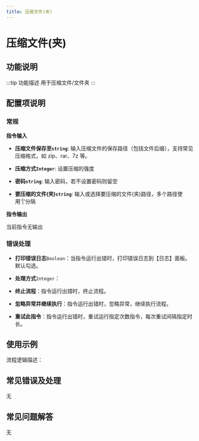 ```yaml
---
title: 压缩文件(夹)
---
```


# 压缩文件(夹)

## 功能说明

:::tip 功能描述
用于压缩文件/文件夹
:::

## 配置项说明

### 常规

**指令输入**

- **压缩文件保存至`string`**: 输入压缩文件的保存路径（包括文件后缀），支持常见压缩格式，如 zip、rar、7z 等。

- **压缩方式`Integer`**: 设置压缩的强度

- **密码`string`**: 输入密码，若不设置密码则留空

- **要压缩的文件(夹)`string`**: 输入或选择要压缩的文件(夹)路径，多个路径使用'|'分隔


**指令输出**

当前指令无输出

### 错误处理

- **打印错误日志**`Boolean`：当指令运行出错时，打印错误日志到【日志】面板。默认勾选。

- **处理方式**`Integer`：

 - **终止流程**：指令运行出错时，终止流程。

 - **忽略异常并继续执行**：指令运行出错时，忽略异常，继续执行流程。

 - **重试此指令**：指令运行出错时，重试运行指定次数指令，每次重试间隔指定时长。

## 使用示例

流程逻辑描述：

## 常见错误及处理

无

## 常见问题解答

无

